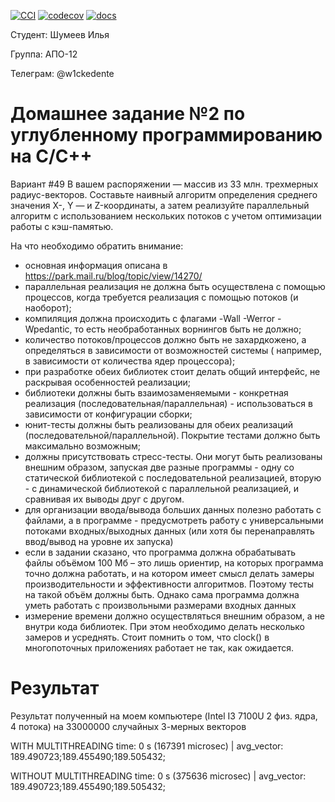[![CCI](https://github.com/Kam1runetzLabs/tp_hw_2/actions/workflows/CCI.yml/badge.svg)](https://github.com/Kam1runetzLabs/tp_hw_2/actions/workflows/CCI.yml) [![codecov](https://codecov.io/gh/Kam1runetzLabs/tp_hw_2/branch/development/graph/badge.svg)](https://codecov.io/gh/Kam1runetzLabs/tp_hw_2)
[![docs](https://img.shields.io/badge/docs-GithubPages-informational)](https://kam1runetzlabs.github.io/tp_hw_2/)

Студент: Шумеев Илья

Группа: АПО-12

Телеграм: @w1ckedente

# Домашнее задание №2 по углубленному программированию на C/C++

Вариант #49 В вашем распоряжении — массив из 33 млн. трехмерных радиус-векторов. Составьте наивный алгоритм определения
среднего значения X-, Y — и Z-координаты, а затем реализуйте параллельный алгоритм с использованием нескольких потоков с
учетом оптимизации работы с кэш-памятью.

На что необходимо обратить внимание:

- основная информация описана в https://park.mail.ru/blog/topic/view/14270/
- параллельная реализация не должна быть осуществлена с помощью процессов, когда требуется реализация с помощью
  потоков (и наоборот);
- компиляция должна происходить с флагами -Wall -Werror -Wpedantic, то есть необработанных ворнингов быть не должно;
- количество потоков/процессов должно быть не захардкожено, а определяться в зависимости от возможностей системы (
  например, в зависимости от количества ядер процессора);
- при разработке обеих библиотек стоит делать общий интерфейс, не раскрывая особенностей реализации;
- библиотеки должны быть взаимозаменяемыми - конкретная реализация (последовательная/параллельная) - использоваться в
  зависимости от конфигурации сборки;
- юнит-тесты должны быть реализованы для обеих реализаций (последовательной/параллельной). Покрытие тестами должно быть
  максимально возможным;
- должны присутствовать стресс-тесты. Они могут быть реализованы внешним образом, запуская две разные программы - одну
  со статической библиотекой с последовательной реализацией, вторую - с динамической библиотекой с параллельной
  реализацией, и сравнивая их выводы друг с другом.
- для организации ввода/вывода больших данных полезно работать с файлами, а в программе - предусмотреть работу с
  универсальными потоками входных/выходных данных (или хотя бы перенаправлять ввод/вывод на уровне их запуска)
- если в задании сказано, что программа должна обрабатывать файлы объёмом 100 Мб – это лишь ориентир, на которых
  программа точно должна работать, и на котором имеет смысл делать замеры производительности и эффективности алгоритмов.
  Поэтому тесты на такой объём должны быть. Однако сама программа должна уметь работать с произвольными размерами
  входных данных
- измерение времени должно осуществляться внешним образом, а не внутри кода библиотек. При этом необходимо делать
  несколько замеров и усреднять. Стоит помнить о том, что clock() в многопоточных приложениях работает не так, как
  ожидается.

# Результат

Результат полученный на моем компьютере (Intel I3 7100U 2 физ. ядра, 4 потока) на 33000000 случайных 3-мерных векторов


WITH MULTITHREADING time: 0 s (167391 microsec) | avg_vector: 189.490723;189.455490;189.505432;


WITHOUT MULTITHREADING time: 0 s (375636 microsec) | avg_vector: 189.490723;189.455490;189.505432;

